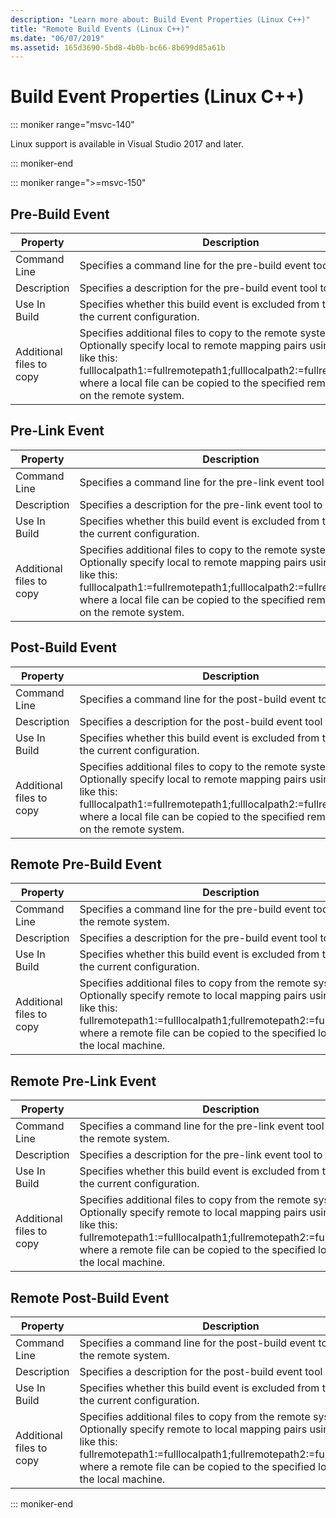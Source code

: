 ```yaml
---
description: "Learn more about: Build Event Properties (Linux C++)"
title: "Remote Build Events (Linux C++)"
ms.date: "06/07/2019"
ms.assetid: 165d3690-5bd8-4b0b-bc66-8b699d85a61b
---
```

# Build Event Properties (Linux C++)

::: moniker range="msvc-140"

Linux support is available in Visual Studio 2017 and later.

::: moniker-end

::: moniker range=">=msvc-150"

## Pre-Build Event

| Property | Description |
|--|--|
| Command Line | Specifies a command line for the pre-build event tool to run. |
| Description | Specifies a description for the pre-build event tool to display. |
| Use In Build | Specifies whether this build event is excluded from the build for the current configuration. |
| Additional files to copy | Specifies additional files to copy to the remote system. Optionally specify local to remote mapping pairs using a syntax like this: fulllocalpath1:=fullremotepath1;fulllocalpath2:=fullremotepath2, where a local file can be copied to the specified remote location on the remote system. |

## Pre-Link Event

| Property | Description |
|--|--|
| Command Line | Specifies a command line for the pre-link event tool to run. |
| Description | Specifies a description for the pre-link event tool to display. |
| Use In Build | Specifies whether this build event is excluded from the build for the current configuration. |
| Additional files to copy | Specifies additional files to copy to the remote system. Optionally specify local to remote mapping pairs using a syntax like this: fulllocalpath1:=fullremotepath1;fulllocalpath2:=fullremotepath2, where a local file can be copied to the specified remote location on the remote system. |

## Post-Build Event

| Property | Description |
|--|--|
| Command Line | Specifies a command line for the post-build event tool to run. |
| Description | Specifies a description for the post-build event tool to display. |
| Use In Build | Specifies whether this build event is excluded from the build for the current configuration. |
| Additional files to copy | Specifies additional files to copy to the remote system. Optionally specify local to remote mapping pairs using a syntax like this: fulllocalpath1:=fullremotepath1;fulllocalpath2:=fullremotepath2, where a local file can be copied to the specified remote location on the remote system. |

## Remote Pre-Build Event

| Property | Description |
|--|--|
| Command Line | Specifies a command line for the pre-build event tool to run on the remote system. |
| Description | Specifies a description for the pre-build event tool to display. |
| Use In Build | Specifies whether this build event is excluded from the build for the current configuration. |
| Additional files to copy | Specifies additional files to copy from the remote system. Optionally specify remote to local mapping pairs using a syntax like this: fullremotepath1:=fulllocalpath1;fullremotepath2:=fulllocalpath2, where a remote file can be copied to the specified location on the local machine. |

## Remote Pre-Link Event

| Property | Description |
|--|--|
| Command Line | Specifies a command line for the pre-link event tool to run on the remote system. |
| Description | Specifies a description for the pre-link event tool to display. |
| Use In Build | Specifies whether this build event is excluded from the build for the current configuration. |
| Additional files to copy | Specifies additional files to copy from the remote system. Optionally specify remote to local mapping pairs using a syntax like this: fullremotepath1:=fulllocalpath1;fullremotepath2:=fulllocalpath2, where a remote file can be copied to the specified location on the local machine. |

## Remote Post-Build Event

| Property | Description |
|--|--|
| Command Line | Specifies a command line for the post-build event tool to run on the remote system. |
| Description | Specifies a description for the post-build event tool to display. |
| Use In Build | Specifies whether this build event is excluded from the build for the current configuration. |
| Additional files to copy | Specifies additional files to copy from the remote system. Optionally specify remote to local mapping pairs using a syntax like this: fullremotepath1:=fulllocalpath1;fullremotepath2:=fulllocalpath2, where a remote file can be copied to the specified location on the local machine. |

::: moniker-end
